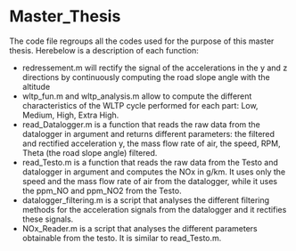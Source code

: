 # Master_Thesis
The code file regroups all the codes used for the purpose of this master thesis. Herebelow is a description of each function:
- redressement.m will rectify the signal of the accelerations in the y and z directions by continuously computing the road slope angle with the altitude
- wltp_fun.m and wltp_analysis.m allow to compute the different characteristics of the WLTP cycle performed for each part: Low, Medium, High, Extra High. 
- read_Datalogger.m is a function that reads the raw data from the datalogger in argument and returns different parameters: the filtered and rectified acceleration y, the mass flow rate of air, the speed, RPM, Theta (the road slope angle) filtered. 
- read_Testo.m is a function that reads the raw data from the Testo and datalogger in argument and computes the NOx in g/km. It uses only the speed and the mass flow rate of air from the datalogger, while it uses the ppm_NO and ppm_NO2 from the Testo. 
- datalogger_filtering.m is a script that analyses the different filtering methods for the acceleration signals from the datalogger and it rectifies these signals. 
- NOx_Reader.m is a script that analyses the different parameters obtainable from the testo. It is similar to read_Testo.m. 
